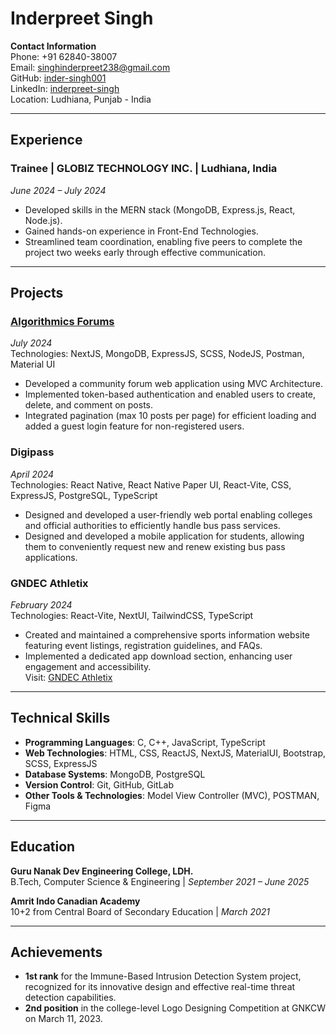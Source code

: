 <!-- ---
layout: resume
title: "Inderpreet Singh's Resume"
--- -->

# Inderpreet Singh

**Contact Information**  
Phone: +91 62840-38007  
Email: [singhinderpreet238@gmail.com](mailto:singhinderpreet238@gmail.com)  
GitHub: [inder-singh001](https://github.com/inder-singh001)  
LinkedIn: [inderpreet-singh](https://linkedin.com/in/inderpreet-singh)  
Location: Ludhiana, Punjab - India

---

## Experience

### **Trainee** | GLOBIZ TECHNOLOGY INC. | Ludhiana, India  
*June 2024 – July 2024*  
- Developed skills in the MERN stack (MongoDB, Express.js, React, Node.js).
- Gained hands-on experience in Front-End Technologies.
- Streamlined team coordination, enabling five peers to complete the project two weeks early through effective communication.

---

## Projects

### **[Algorithmics Forums](https://algorithmics-forums.vercel.app/)**
*July 2024*  
Technologies: NextJS, MongoDB, ExpressJS, SCSS, NodeJS, Postman, Material UI  
- Developed a community forum web application using MVC Architecture.
- Implemented token-based authentication and enabled users to create, delete, and comment on posts.
- Integrated pagination (max 10 posts per page) for efficient loading and added a guest login feature for non-registered users.

### **Digipass**
*April 2024*  
Technologies: React Native, React Native Paper UI, React-Vite, CSS, ExpressJS, PostgreSQL, TypeScript  
- Designed and developed a user-friendly web portal enabling colleges and official authorities to efficiently handle bus pass services.
- Designed and developed a mobile application for students, allowing them to conveniently request new and renew existing bus pass applications.

### **GNDEC Athletix**  
*February 2024*  
Technologies: React-Vite, NextUI, TailwindCSS, TypeScript  
- Created and maintained a comprehensive sports information website featuring event listings, registration guidelines, and FAQs.
- Implemented a dedicated app download section, enhancing user engagement and accessibility.  
Visit: [GNDEC Athletix](https://info.gndecathletix.games/)

---

## Technical Skills

- **Programming Languages**: C, C++, JavaScript, TypeScript
- **Web Technologies**: HTML, CSS, ReactJS, NextJS, MaterialUI, Bootstrap, SCSS, ExpressJS
- **Database Systems**: MongoDB, PostgreSQL
- **Version Control**: Git, GitHub, GitLab
- **Other Tools & Technologies**: Model View Controller (MVC), POSTMAN, Figma

---

## Education

**Guru Nanak Dev Engineering College, LDH.**  
B.Tech, Computer Science & Engineering | *September 2021 – June 2025*

**Amrit Indo Canadian Academy**  
10+2 from Central Board of Secondary Education | *March 2021*

---

## Achievements

- **1st rank** for the Immune-Based Intrusion Detection System project, recognized for its innovative design and effective real-time threat detection capabilities.
- **2nd position** in the college-level Logo Designing Competition at GNKCW on March 11, 2023.
